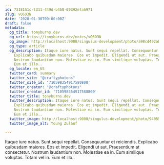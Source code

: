 ```yaml
---
id: 7318151c-f311-449d-b458-09392efa6971
slug: vO6D3N
date: '2020-01-30T00:00:00Z'
draft: false
metadata:
  og_title: tonyburns.dev
  og_url: https://tonyburns.dev/notes/vO6D3N
  og_image: http://localhost:9000/singulus-development/photo/a98cd492ab15830e58c1bb750cdb852f.jpeg
  og_type: article
  og_description: Itaque iure natus. Sunt sequi repellat. Consequuntur et reiciendis.
    Explicabo quibusdam maiores. Eos et impedit. Eligendi ut aut. Praesentium at consectetur.
    Nostrum laudantium non. Molestiae ea in. Eum similique voluptas. Totam vel in.
    Eum et illo..
  og_locale: en_US
  twitter_card: summary
  twitter_site: "@craftyphotons"
  twitter_site_id: '710598354917580800'
  twitter_creator: "@craftyphotons"
  twitter_creator_id: '710598354917580800'
  twitter_title: tonyburns.dev
  twitter_description: Itaque iure natus. Sunt sequi repellat. Consequuntur et reiciendis.
    Explicabo quibusdam maiores. Eos et impedit. Eligendi ut aut. Praesentium at consectetur.
    Nostrum laudantium non. Molestiae ea in. Eum similique voluptas. Totam vel in.
    Eum et illo..
  twitter_image: http://localhost:9000/singulus-development/photo/9405525f92f5b393ab07f49c89bff587.jpeg
  twitter_image_alt: Young Zulauf

---
```


Itaque iure natus. Sunt sequi repellat. Consequuntur et reiciendis. Explicabo quibusdam maiores. Eos et impedit. Eligendi ut aut. Praesentium at consectetur. Nostrum laudantium non. Molestiae ea in. Eum similique voluptas. Totam vel in. Eum et illo..
